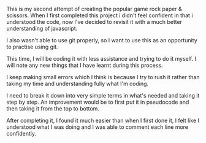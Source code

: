 This is my second attempt of creating the popular game rock paper & scissors. When I first completed this project i didn't feel confident in that i understood the code, now I've decided to revisit it with a much better understanding of javascript.

I also wasn't able to use git properly, so I want to use this as an opportunity to practise using git.

This time, I will be coding it with less assistance and trying to do it myself. I will note any new things that I have learnt during this process.


I keep making small errors which I think is because I try to rush it rather than taking my time and understanding fully what I'm coding. 

I need to break it down into very simple terms in what's needed and taking it step by step. An improvement would be to first put it in pseudocode and then taking it from the top to bottom.

After completing it, I found it much easier than when I first done it, I felt like I understood what I was doing and I was able to comment each line more confidently. 


